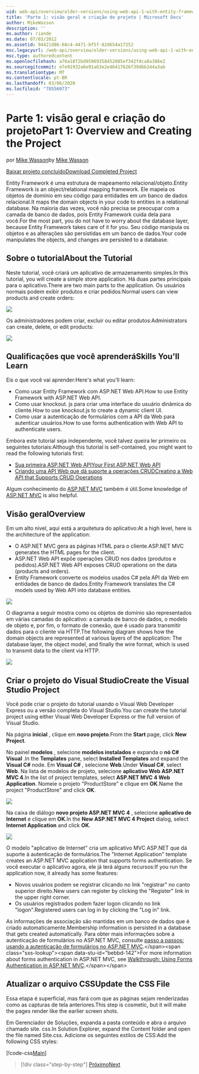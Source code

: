```yaml
---
uid: web-api/overview/older-versions/using-web-api-1-with-entity-framework-5/using-web-api-with-entity-framework-part-1
title: 'Parte 1: visão geral e criação do projeto | Microsoft Docs'
author: MikeWasson
description: ''
ms.author: riande
ms.date: 07/03/2012
ms.assetid: 94421d86-68c4-4471-bf5f-82d654a17252
msc.legacyurl: /web-api/overview/older-versions/using-web-api-1-with-entity-framework-5/using-web-api-with-entity-framework-part-1
msc.type: authoredcontent
ms.openlocfilehash: a76a18f2bd95969358452085ef342fdca8a386e2
ms.sourcegitcommit: e7e91932a6e91a63e2e46417626f39d6b244a3ab
ms.translationtype: MT
ms.contentlocale: pt-BR
ms.lasthandoff: 03/06/2020
ms.locfileid: "78556073"
---
```

# <a name="part-1-overview-and-creating-the-project"></a><span data-ttu-id="bebbd-102">Parte 1: visão geral e criação do projeto</span><span class="sxs-lookup"><span data-stu-id="bebbd-102">Part 1: Overview and Creating the Project</span></span>

<span data-ttu-id="bebbd-103">por [Mike Wasson](https://github.com/MikeWasson)</span><span class="sxs-lookup"><span data-stu-id="bebbd-103">by [Mike Wasson](https://github.com/MikeWasson)</span></span>

[<span data-ttu-id="bebbd-104">Baixar projeto concluído</span><span class="sxs-lookup"><span data-stu-id="bebbd-104">Download Completed Project</span></span>](https://code.msdn.microsoft.com/ASP-NET-Web-API-with-afa30545)

<span data-ttu-id="bebbd-105">Entity Framework é uma estrutura de mapeamento relacional/objeto.</span><span class="sxs-lookup"><span data-stu-id="bebbd-105">Entity Framework is an object/relational mapping framework.</span></span> <span data-ttu-id="bebbd-106">Ele mapeia os objetos de domínio em seu código para entidades em um banco de dados relacional.</span><span class="sxs-lookup"><span data-stu-id="bebbd-106">It maps the domain objects in your code to entities in a relational database.</span></span> <span data-ttu-id="bebbd-107">Na maioria das vezes, você não precisa se preocupar com a camada de banco de dados, pois Entity Framework cuida dela para você.</span><span class="sxs-lookup"><span data-stu-id="bebbd-107">For the most part, you do not have to worry about the database layer, because Entity Framework takes care of it for you.</span></span> <span data-ttu-id="bebbd-108">Seu código manipula os objetos e as alterações são persistidas em um banco de dados.</span><span class="sxs-lookup"><span data-stu-id="bebbd-108">Your code manipulates the objects, and changes are persisted to a database.</span></span>

## <a name="about-the-tutorial"></a><span data-ttu-id="bebbd-109">Sobre o tutorial</span><span class="sxs-lookup"><span data-stu-id="bebbd-109">About the Tutorial</span></span>

<span data-ttu-id="bebbd-110">Neste tutorial, você criará um aplicativo de armazenamento simples.</span><span class="sxs-lookup"><span data-stu-id="bebbd-110">In this tutorial, you will create a simple store application.</span></span> <span data-ttu-id="bebbd-111">Há duas partes principais para o aplicativo.</span><span class="sxs-lookup"><span data-stu-id="bebbd-111">There are two main parts to the application.</span></span> <span data-ttu-id="bebbd-112">Os usuários normais podem exibir produtos e criar pedidos:</span><span class="sxs-lookup"><span data-stu-id="bebbd-112">Normal users can view products and create orders:</span></span>

![](using-web-api-with-entity-framework-part-1/_static/image1.png)

<span data-ttu-id="bebbd-113">Os administradores podem criar, excluir ou editar produtos:</span><span class="sxs-lookup"><span data-stu-id="bebbd-113">Administrators can create, delete, or edit products:</span></span>

![](using-web-api-with-entity-framework-part-1/_static/image2.png)

## <a name="skills-youll-learn"></a><span data-ttu-id="bebbd-114">Qualificações que você aprenderá</span><span class="sxs-lookup"><span data-stu-id="bebbd-114">Skills You'll Learn</span></span>

<span data-ttu-id="bebbd-115">Eis o que você vai aprender:</span><span class="sxs-lookup"><span data-stu-id="bebbd-115">Here's what you'll learn:</span></span>

- <span data-ttu-id="bebbd-116">Como usar Entity Framework com ASP.NET Web API.</span><span class="sxs-lookup"><span data-stu-id="bebbd-116">How to use Entity Framework with ASP.NET Web API.</span></span>
- <span data-ttu-id="bebbd-117">Como usar knockout. js para criar uma interface do usuário dinâmica do cliente.</span><span class="sxs-lookup"><span data-stu-id="bebbd-117">How to use knockout.js to create a dynamic client UI.</span></span>
- <span data-ttu-id="bebbd-118">Como usar a autenticação de formulários com a API da Web para autenticar usuários.</span><span class="sxs-lookup"><span data-stu-id="bebbd-118">How to use forms authentication with Web API to authenticate users.</span></span>

<span data-ttu-id="bebbd-119">Embora este tutorial seja independente, você talvez queira ler primeiro os seguintes tutoriais:</span><span class="sxs-lookup"><span data-stu-id="bebbd-119">Although this tutorial is self-contained, you might want to read the following tutorials first:</span></span>

- [<span data-ttu-id="bebbd-120">Sua primeira ASP.NET Web API</span><span class="sxs-lookup"><span data-stu-id="bebbd-120">Your First ASP.NET Web API</span></span>](../../getting-started-with-aspnet-web-api/tutorial-your-first-web-api.md)
- [<span data-ttu-id="bebbd-121">Criando uma API Web que dá suporte a operações CRUD</span><span class="sxs-lookup"><span data-stu-id="bebbd-121">Creating a Web API that Supports CRUD Operations</span></span>](../creating-a-web-api-that-supports-crud-operations.md)

<span data-ttu-id="bebbd-122">Algum conhecimento do [ASP.NET MVC](../../../../mvc/index.md) também é útil.</span><span class="sxs-lookup"><span data-stu-id="bebbd-122">Some knowledge of [ASP.NET MVC](../../../../mvc/index.md) is also helpful.</span></span>

## <a name="overview"></a><span data-ttu-id="bebbd-123">Visão geral</span><span class="sxs-lookup"><span data-stu-id="bebbd-123">Overview</span></span>

<span data-ttu-id="bebbd-124">Em um alto nível, aqui está a arquitetura do aplicativo:</span><span class="sxs-lookup"><span data-stu-id="bebbd-124">At a high level, here is the architecture of the application:</span></span>

- <span data-ttu-id="bebbd-125">O ASP.NET MVC gera as páginas HTML para o cliente.</span><span class="sxs-lookup"><span data-stu-id="bebbd-125">ASP.NET MVC generates the HTML pages for the client.</span></span>
- <span data-ttu-id="bebbd-126">ASP.NET Web API expõe operações CRUD nos dados (produtos e pedidos).</span><span class="sxs-lookup"><span data-stu-id="bebbd-126">ASP.NET Web API exposes CRUD operations on the data (products and orders).</span></span>
- <span data-ttu-id="bebbd-127">Entity Framework converte os modelos usados C# pela API da Web em entidades de banco de dados.</span><span class="sxs-lookup"><span data-stu-id="bebbd-127">Entity Framework translates the C# models used by Web API into database entities.</span></span>

![](using-web-api-with-entity-framework-part-1/_static/image3.png)

<span data-ttu-id="bebbd-128">O diagrama a seguir mostra como os objetos de domínio são representados em várias camadas do aplicativo: a camada de banco de dados, o modelo de objeto e, por fim, o formato de conexão, que é usado para transmitir dados para o cliente via HTTP.</span><span class="sxs-lookup"><span data-stu-id="bebbd-128">The following diagram shows how the domain objects are represented at various layers of the application: The database layer, the object model, and finally the wire format, which is used to transmit data to the client via HTTP.</span></span>

![](using-web-api-with-entity-framework-part-1/_static/image4.png)

## <a name="create-the-visual-studio-project"></a><span data-ttu-id="bebbd-129">Criar o projeto do Visual Studio</span><span class="sxs-lookup"><span data-stu-id="bebbd-129">Create the Visual Studio Project</span></span>

<span data-ttu-id="bebbd-130">Você pode criar o projeto do tutorial usando o Visual Web Developer Express ou a versão completa do Visual Studio.</span><span class="sxs-lookup"><span data-stu-id="bebbd-130">You can create the tutorial project using either Visual Web Developer Express or the full version of Visual Studio.</span></span>

<span data-ttu-id="bebbd-131">Na página **inicial** , clique em **novo projeto**.</span><span class="sxs-lookup"><span data-stu-id="bebbd-131">From the **Start** page, click **New Project**.</span></span>

<span data-ttu-id="bebbd-132">No painel **modelos** , selecione **modelos instalados** e expanda o **nó C# Visual** .</span><span class="sxs-lookup"><span data-stu-id="bebbd-132">In the **Templates** pane, select **Installed Templates** and expand the **Visual C#** node.</span></span> <span data-ttu-id="bebbd-133">Em **Visual C#** , selecione **Web**.</span><span class="sxs-lookup"><span data-stu-id="bebbd-133">Under **Visual C#**, select **Web**.</span></span> <span data-ttu-id="bebbd-134">Na lista de modelos de projeto, selecione **aplicativo Web ASP.NET MVC 4**.</span><span class="sxs-lookup"><span data-stu-id="bebbd-134">In the list of project templates, select **ASP.NET MVC 4 Web Application**.</span></span> <span data-ttu-id="bebbd-135">Nomeie o projeto "ProductStore" e clique em **OK**.</span><span class="sxs-lookup"><span data-stu-id="bebbd-135">Name the project "ProductStore" and click **OK**.</span></span>

![](using-web-api-with-entity-framework-part-1/_static/image5.png)

<span data-ttu-id="bebbd-136">Na caixa de diálogo **novo projeto ASP.NET MVC 4** , selecione **aplicativo de Internet** e clique em **OK**.</span><span class="sxs-lookup"><span data-stu-id="bebbd-136">In the **New ASP.NET MVC 4 Project** dialog, select **Internet Application** and click **OK**.</span></span>

![](using-web-api-with-entity-framework-part-1/_static/image6.png)

<span data-ttu-id="bebbd-137">O modelo "aplicativo de Internet" cria um aplicativo MVC ASP.NET que dá suporte à autenticação de formulários.</span><span class="sxs-lookup"><span data-stu-id="bebbd-137">The "Internet Application" template creates an ASP.NET MVC application that supports forms authentication.</span></span> <span data-ttu-id="bebbd-138">Se você executar o aplicativo agora, ele já terá alguns recursos:</span><span class="sxs-lookup"><span data-stu-id="bebbd-138">If you run the application now, it already has some features:</span></span>

- <span data-ttu-id="bebbd-139">Novos usuários podem se registrar clicando no link "registrar" no canto superior direito.</span><span class="sxs-lookup"><span data-stu-id="bebbd-139">New users can register by clicking the "Register" link in the upper right corner.</span></span>
- <span data-ttu-id="bebbd-140">Os usuários registrados podem fazer logon clicando no link "logon".</span><span class="sxs-lookup"><span data-stu-id="bebbd-140">Registered users can log in by clicking the "Log in" link.</span></span>

<span data-ttu-id="bebbd-141">As informações de associação são mantidas em um banco de dados que é criado automaticamente.</span><span class="sxs-lookup"><span data-stu-id="bebbd-141">Membership information is persisted in a database that gets created automatically.</span></span> <span data-ttu-id="bebbd-142">Para obter mais informações sobre a autenticação de formulários no ASP.NET MVC, consulte [passo a passos: usando a autenticação de formulários no ASP.NET MVC](https://msdn.microsoft.com/library/ff398049(VS.98).aspx).</span><span class="sxs-lookup"><span data-stu-id="bebbd-142">For more information about forms authentication in ASP.NET MVC, see [Walkthrough: Using Forms Authentication in ASP.NET MVC](https://msdn.microsoft.com/library/ff398049(VS.98).aspx).</span></span>

## <a name="update-the-css-file"></a><span data-ttu-id="bebbd-143">Atualizar o arquivo CSS</span><span class="sxs-lookup"><span data-stu-id="bebbd-143">Update the CSS File</span></span>

<span data-ttu-id="bebbd-144">Essa etapa é superficial, mas fará com que as páginas sejam renderizadas como as capturas de tela anteriores.</span><span class="sxs-lookup"><span data-stu-id="bebbd-144">This step is cosmetic, but it will make the pages render like the earlier screen shots.</span></span>

<span data-ttu-id="bebbd-145">Em Gerenciador de Soluções, expanda a pasta conteúdo e abra o arquivo chamado site. css.</span><span class="sxs-lookup"><span data-stu-id="bebbd-145">In Solution Explorer, expand the Content folder and open the file named Site.css.</span></span> <span data-ttu-id="bebbd-146">Adicione os seguintes estilos de CSS:</span><span class="sxs-lookup"><span data-stu-id="bebbd-146">Add the following CSS styles:</span></span>

[!code-css[Main](using-web-api-with-entity-framework-part-1/samples/sample1.css)]

> [!div class="step-by-step"]
> [<span data-ttu-id="bebbd-147">Próximo</span><span class="sxs-lookup"><span data-stu-id="bebbd-147">Next</span></span>](using-web-api-with-entity-framework-part-2.md)
